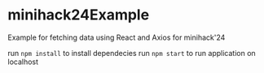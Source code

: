 # minihack24Example
Example for fetching data using React and Axios for minihack'24

run ``npm install`` to install dependecies
run ``npm start`` to run application on localhost